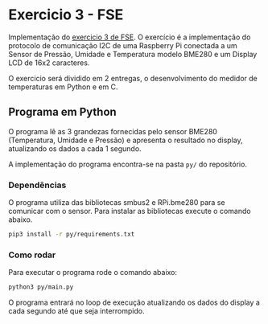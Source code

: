 # Exercicio 3 - FSE

Implementação do [exercicio 3 de FSE](https://gitlab.com/fse_fga/exercicios/exercicio-3-i2c/). O exercício é a implementação do protocolo de comunicação I2C de uma Raspberry Pi conectada a um Sensor de Pressão, Umidade e Temperatura modelo BME280 e um Display LCD de 16x2 caracteres.

O exercicio será dividido em 2 entregas, o desenvolvimento do medidor de temperaturas em Python e em C.

## Programa em Python

O programa lê as 3 grandezas fornecidas pelo sensor BME280 (Temperatura, Umidade e Pressão) e apresenta o resultado no display, atualizando os dados a cada 1 segundo.

A implementação do programa encontra-se na pasta `py/` do repositório.

### Dependências

O programa utiliza das bibliotecas smbus2 e RPi.bme280 para se comunicar com o sensor. Para instalar as bibliotecas execute o comando abaixo.

```sh
pip3 install -r py/requirements.txt
```

### Como rodar

Para executar o programa rode o comando abaixo:

```sh
python3 py/main.py
```

O programa entrará no loop de execução atualizando os dados do display a cada segundo até que seja interrompido.

<!-- ## Programa em C
### Como rodar

O programa utiliza de Makefile com cross-compiling, é necessário inicialmente ajustar o caminho do compilador utilizado na variável `CC` do Makefile. Com o compilador correto, para compilar o programa basta utilizar o comando abaixo:

```sh
make
```

A compilação gera o arquivo binário executável em `bin/bin`. Esse arquivo deve ser transferido para a Raspberry Pi para ser executado na placa. -->